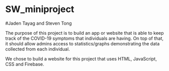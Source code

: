 # SW_miniproject 

#Jaden Tayag and Steven Tong 

The purpose of this project is to build an app or website that is able to keep track of the COVID-19 symptoms that individuals are having. On top of that, it should allow admins 
access to statistics/graphs demonstrating the data collected from each individual. 

We chose to build a website for this project that uses HTML, JavaScript, CSS and Firebase. 
